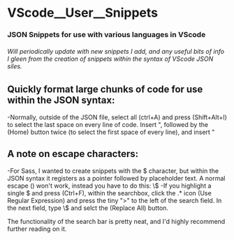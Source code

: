 # VScode__User__Snippets
### JSON Snippets for use with various languages in VScode

###### *Will periodically update with new snippets I add, and any useful bits of info I gleen from the creation of snippets within the syntax of VScode JSON siles.*


## Quickly format large chunks of code for use within the JSON syntax:
-Normally, outside of the JSON file, select all (ctrl+A) and press (Shift+Alt+I)
to select the last space on every line of code. Insert ", followed by the (Home)
button twice (to select the first space of every line), and insert "

## A note on escape characters:
-For Sass, I wanted to create snippets with the $ character, but within the
JSON syntax it registers as a pointer followed by placeholder text. A normal
escape (\) won't work, instead you have to do this: \\$
-If you highlight a single $ and press (Ctrl+F), within the searchbox, click
the .* icon (Use Regular Expression) and press the tiny ">" to the left of the
search field. In the next field, type \\$ and selct the (Replace All) button.

The functionality of the search bar is pretty neat, and I'd highly recommend further reading on it.
